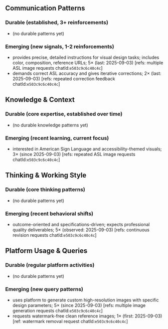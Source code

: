 ## Communication Patterns
### Durable (established, 3+ reinforcements)
- (no durable patterns yet)

### Emerging (new signals, 1-2 reinforcements)
- provides precise, detailed instructions for visual design tasks; includes color, composition, reference URLs; 5× (last: 2025-09-03) [refs: multiple ASL image requests chatId:`e503c9c6c40c4c`]
- demands correct ASL accuracy and gives iterative corrections; 2× (last: 2025-09-03) [refs: repeated correction feedback chatId:`e503c9c6c40c4c`]

## Knowledge & Context
### Durable (core expertise, established over time)
- (no durable knowledge patterns yet)

### Emerging (recent learning, current focus)
- interested in American Sign Language and accessibility-themed visuals; 3× (since 2025-09-03) [refs: repeated ASL image requests chatId:`e503c9c6c40c4c`]

## Thinking & Working Style
### Durable (core thinking patterns)
- (no durable patterns yet)

### Emerging (recent behavioral shifts)
- outcome-oriented and specifications-driven; expects professional quality deliverables; 5× (observed: 2025-09-03) [refs: continuous revision requests chatId:`e503c9c6c40c4c`]

## Platform Usage & Queries
### Durable (regular platform activities)
- (no durable patterns yet)

### Emerging (new query patterns)
- uses platform to generate custom high-resolution images with specific design parameters; 5× (since 2025-09-03) [refs: multiple image generation requests chatId:`e503c9c6c40c4c`]
- requests watermark-free clean reference images; 1× (first: 2025-09-03) [ref: watermark removal request chatId:`e503c9c6c40c4c`]